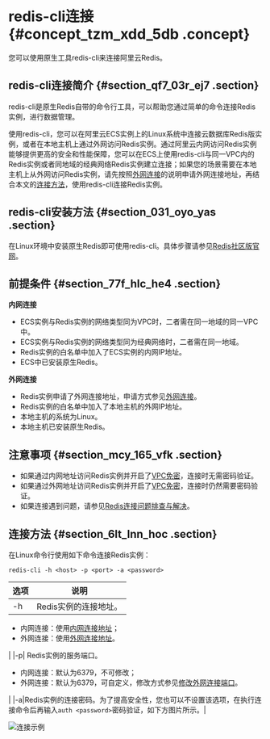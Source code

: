 # redis-cli连接 {#concept_tzm_xdd_5db .concept}

您可以使用原生工具redis-cli来连接阿里云Redis。

## redis-cli连接简介 {#section_qf7_03r_ej7 .section}

redis-cli是原生Redis自带的命令行工具，可以帮助您通过简单的命令连接Redis实例，进行数据管理。

使用redis-cli，您可以在阿里云ECS实例上的Linux系统中连接云数据库Redis版实例，或者在本地主机上通过外网访问Redis实例。通过阿里云内网访问Redis实例能够提供更高的安全和性能保障，您可以在ECS上使用redis-cli与同一VPC内的Redis实例或者同地域的经典网络Redis实例建立连接；如果您的场景需要在本地主机上从外网访问Redis实例，请先按照[外网连接](intl.zh-CN/快速入门/步骤3：连接实例/外网连接.md#)的说明申请外网连接地址，再结合本文的[连接方法](#section_6lt_lnn_hoc)，使用redis-cli连接Redis实例。

## redis-cli安装方法 {#section_031_oyo_yas .section}

在Linux环境中安装原生Redis即可使用redis-cli。具体步骤请参见[Redis社区版官网](https://redis.io/download)。

## 前提条件 {#section_77f_hlc_he4 .section}

**内网连接**

-   ECS实例与Redis实例的网络类型同为VPC时，二者需在同一地域的同一VPC中。
-   ECS实例与Redis实例的网络类型同为经典网络时，二者需在同一地域。
-   Redis实例的白名单中加入了ECS实例的内网IP地址。
-   ECS中已安装原生Redis。

**外网连接**

-   Redis实例申请了外网连接地址，申请方式参见[外网连接](intl.zh-CN/快速入门/步骤3：连接实例/外网连接.md#)。
-   Redis实例的白名单中加入了本地主机的外网IP地址。
-   本地主机的系统为Linux。
-   本地主机已安装原生Redis。

## 注意事项 {#section_mcy_165_vfk .section}

-   如果通过内网地址访问Redis实例并开启了[VPC免密](../../../../intl.zh-CN/用户指南/实例管理/开启免密访问.md#)，连接时无需密码验证。
-   如果通过外网地址访问Redis实例并开启了[VPC免密](../../../../intl.zh-CN/用户指南/实例管理/开启免密访问.md#)，连接时仍然需要密码验证。
-   如果连接遇到问题，请参见[Redis连接问题排查与解决](../../../../intl.zh-CN/常见问题/Redis连接问题排查与解决.md#)。

## 连接方法 {#section_6lt_lnn_hoc .section}

在Linux命令行使用如下命令连接Redis实例：

``` {#codeblock_1li_ojv_huq}
redis-cli -h <host> -p <port> -a <password>
```

|选项|说明|
|--|--|
|-h| Redis实例的连接地址。

 -   内网连接：使用[内网连接地址](../../../../intl.zh-CN/用户指南/连接管理/查看连接地址.md#)；
-   外网连接：使用[外网连接地址](intl.zh-CN/快速入门/步骤3：连接实例/外网连接.md#)。

 |
|-p| Redis实例的服务端口。

 -   内网连接：默认为6379，不可修改；
-   外网连接：默认为6379，可自定义，修改方式参见[修改外网连接端口](../../../../intl.zh-CN/用户指南/连接管理/修改外网连接端口.md#)。

 |
|-a|Redis实例的连接密码。为了提高安全性，您也可以不设置该选项，在执行连接命令后再输入`auth <password>`密码验证，如下方图片所示。|

![](images/51171_zh-CN.png "连接示例")

